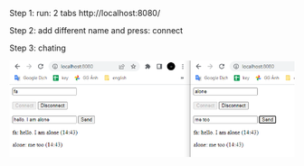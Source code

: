
Step 1: run: 2 tabs http://localhost:8080/

Step 2: add different name and press: connect

Step 3: chating

![screenshot](screen.png)
